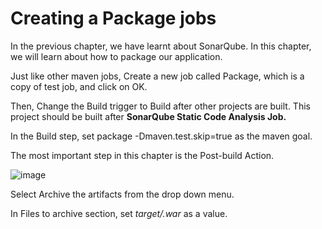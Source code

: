 # Creating a Package jobs
In the previous chapter, we have learnt about SonarQube. In this chapter, we will learn about how to package our application.

Just like other maven jobs, Create a new job called Package, which is a copy of test job, and click on OK.

Then, Change the Build trigger to Build after other projects are built. This project should be built after **SonarQube Static Code Analysis Job.**

In the Build step, set package -Dmaven.test.skip=true as the maven goal.

The most important step in this chapter is the Post-build Action.

![image](https://github.com/haneefmohamed/DevOps-Projects/assets/159698808/2370cf6f-30ba-40d9-a039-bf330bc7f901)

Select Archive the artifacts from the drop down menu.

In Files to archive section, set *target/.war* as a value.
